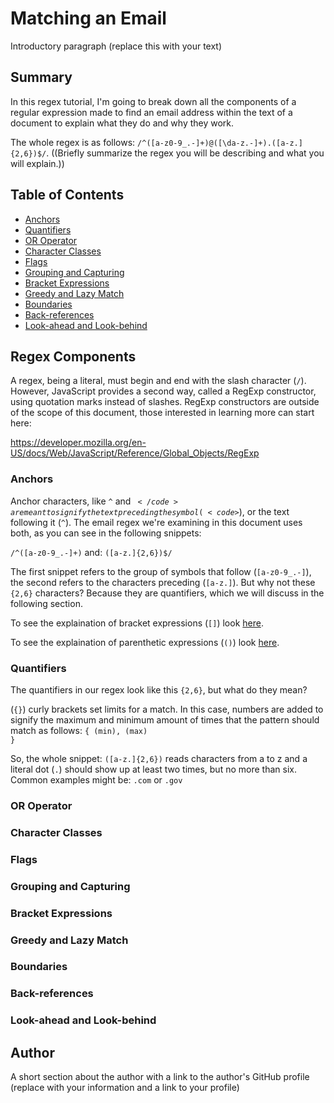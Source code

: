 # Matching an Email

Introductory paragraph (replace this with your text)

## Summary

In this regex tutorial, I'm going to break down all the components of a regular expression made to find an email address within the text
of a document to explain what they do and why they work.

The whole regex is as follows: <code>/^([a-z0-9_\.-]+)@([\da-z\.-]+)\.([a-z\.]{2,6})$/</code>.
((Briefly summarize the regex you will be describing and what you will explain.)) 

## Table of Contents

- [Anchors](#anchors)
- [Quantifiers](#quantifiers)
- [OR Operator](#or-operator)
- [Character Classes](#character-classes)
- [Flags](#flags)
- [Grouping and Capturing](#grouping-and-capturing)
- [Bracket Expressions](#bracket-expressions)
- [Greedy and Lazy Match](#greedy-and-lazy-match)
- [Boundaries](#boundaries)
- [Back-references](#back-references)
- [Look-ahead and Look-behind](#look-ahead-and-look-behind)

## Regex Components

A regex, being a literal, must begin and end with the slash character (<code>/</code>). However, JavaScript provides a second way, called a RegExp 
constructor, using quotation marks instead of slashes. RegExp constructors are outside of the scope of this document, those
interested in learning more can start here: 

https://developer.mozilla.org/en-US/docs/Web/JavaScript/Reference/Global_Objects/RegExp

### Anchors

Anchor characters, like <code>^</code> and <code>$</code> are meant to signify the text preceding the symbol (<code>$</code>),
or the text following it (<code>^</code>).  The email regex we're examining in this document uses both, as you can see in the following
snippets:

 <code>/^([a-z0-9_\.-]+)</code>
 and:
 <code>([a-z\.]{2,6})$/</code>
 
 The first snippet refers to the group of symbols that follow (<code>[a-z0-9_\.-]</code>), the second refers to the characters preceding
 (<code>[a-z\.]</code>). But why not these <code>{2,6}</code> characters? Because they are quantifiers, which we will discuss in the following section.  
 
 To see the explaination of bracket expressions (<code>[]</code>) look [here](#bracket-expressions).
 
 To see the explaination of parenthetic expressions (<code>()</code>) look [here](#grouping-and-capturing).

### Quantifiers

The quantifiers in our regex look like this <code>{2,6}</code>, but what do they mean?

(<code>{}</code>) curly brackets set limits for a match. In this case, numbers are added to signify the maximum and minimum amount
of times that the pattern should match as follows: <code>{ (min), (max) }</code>

So, the whole snippet: <code>([a-z\.]{2,6})</code> reads characters from a to z and a literal dot (<code>.</code>) should show up at least two times, but no more than six. Common examples might be: <code>.com</code> or <code>.gov</code>

### OR Operator

### Character Classes

### Flags

### Grouping and Capturing

### Bracket Expressions

### Greedy and Lazy Match

### Boundaries

### Back-references

### Look-ahead and Look-behind

## Author

A short section about the author with a link to the author's GitHub profile (replace with your information and a link to your profile)